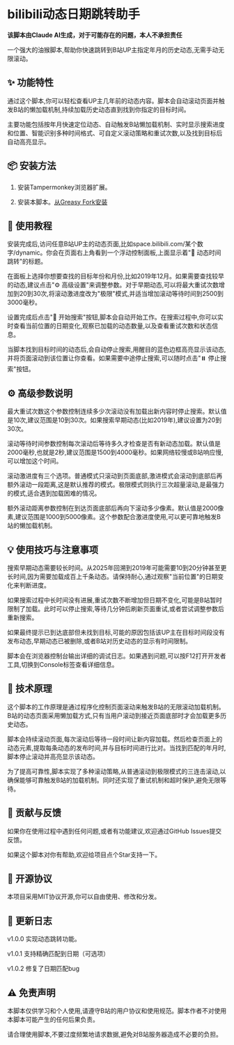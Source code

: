 # bilibili动态日期跳转助手

**该脚本由Claude AI生成，对于可能存在的问题，本人不承担责任**

一个强大的油猴脚本,帮助你快速跳转到B站UP主指定年月的历史动态,无需手动无限滚动。

## ✨ 功能特性

通过这个脚本,你可以轻松查看UP主几年前的动态内容。脚本会自动滚动页面并触发B站的懒加载机制,持续加载历史动态直到找到你指定的目标时间。

主要功能包括按年月快速定位动态、自动触发B站懒加载机制、实时显示搜索进度和位置、智能识别多种时间格式、可自定义滚动策略和重试次数,以及找到目标后自动高亮显示。

## 📦 安装方法

1. 安装Tampermonkey浏览器扩展。

2. 安装本脚本。[从Greasy Fork安装](https://greasyfork.org/zh-CN/scripts/552739-b%E7%AB%99%E5%8A%A8%E6%80%81%E6%97%A5%E6%9C%9F%E8%B7%B3%E8%BD%AC%E5%8A%A9%E6%89%8B)

## 🚀 使用教程

安装完成后,访问任意B站UP主的动态页面,比如space.bilibili.com/某个数字/dynamic。你会在页面右上角看到一个浮动控制面板,上面显示着"📅 动态时间跳转"的标题。

在面板上选择你想要查找的目标年份和月份,比如2019年12月。如果需要查找较早的动态,建议点击"⚙️ 高级设置"来调整参数。对于早期动态,可以将最大重试次数增加到20到30次,将滚动激进度改为"极限"模式,并适当增加滚动等待时间到2500到3000毫秒。

设置完成后点击"🚀 开始搜索"按钮,脚本会自动开始工作。在搜索过程中,你可以实时查看当前位置的日期变化,观察已加载的动态数量,以及查看重试次数和状态信息。

当脚本找到目标时间的动态后,会自动停止搜索,用醒目的蓝色边框高亮显示该动态,并将页面滚动到该位置让你查看。如果需要中途停止搜索,可以随时点击"⏸️ 停止搜索"按钮。

## ⚙️ 高级参数说明

最大重试次数这个参数控制连续多少次滚动没有加载出新内容时停止搜索。默认值是10次,建议范围是10到30次。如果搜索早期动态(比如2019年),建议设置为20到30次。

滚动等待时间参数控制每次滚动后等待多久才检查是否有新动态加载。默认值是2000毫秒,也就是2秒,建议范围是1500到4000毫秒。如果网络较慢或B站响应慢,可以增加这个时间。

滚动激进度有三个选项。普通模式只滚动到页面底部,激进模式会滚动到底部后再额外滚动一段距离,这是默认推荐的模式。极限模式则执行三次超量滚动,是最强力的模式,适合遇到加载困难的情况。

额外滚动距离参数控制在到达页面底部后再向下滚动多少像素。默认值是2000像素,建议范围是1000到5000像素。这个参数配合激进度使用,可以更可靠地触发B站的懒加载机制。

## 💡 使用技巧与注意事项

搜索早期动态需要较长时间。从2025年回溯到2019年可能需要10到20分钟甚至更长时间,因为需要加载成百上千条动态。请保持耐心,通过观察"当前位置"的日期变化来判断进度。

如果搜索过程中长时间没有进展,重试次数不断增加但日期不变化,可能是B站暂时限制了加载。此时可以停止搜索,等待几分钟后刷新页面重试,或者尝试调整参数后重新搜索。

如果最终提示已到达底部但未找到目标,可能的原因包括该UP主在目标时间段没有发布动态,早期动态已被删除,或者B站对历史动态的显示有时间限制。

脚本会在浏览器控制台输出详细的调试日志。如果遇到问题,可以按F12打开开发者工具,切换到Console标签查看详细信息。

## 🔧 技术原理

这个脚本的工作原理是通过程序化控制页面滚动来触发B站的无限滚动加载机制。B站的动态页面采用懒加载方式,只有当用户滚动到接近页面底部时才会加载更多历史动态。

脚本会持续滚动页面,每次滚动后等待一段时间让新内容加载。然后检查页面上的动态元素,提取每条动态的发布时间,并与目标时间进行比对。当找到匹配的年月时,脚本停止滚动并高亮显示该动态。

为了提高可靠性,脚本实现了多种滚动策略,从普通滚动到极限模式的三连击滚动,以确保能够可靠触发B站的加载机制。同时还实现了重试机制和超时保护,避免无限等待。

## 🤝 贡献与反馈

如果你在使用过程中遇到任何问题,或者有功能建议,欢迎通过GitHub Issues提交反馈。

如果这个脚本对你有帮助,欢迎给项目点个Star支持一下。

## 📄 开源协议

本项目采用MIT协议开源,你可以自由使用、修改和分发。

## 📝 更新日志

v1.0.0 实现动态跳转功能。
	
v1.0.1 支持精确匹配到日期（可选项）

v1.0.2 修复了日期匹配bug

## ⚠️ 免责声明

本脚本仅供学习和个人使用,请遵守B站的用户协议和使用规范。脚本作者不对使用本脚本可能产生的任何后果负责。

请合理使用脚本,不要过度频繁地请求数据,避免对B站服务器造成不必要的负担。
